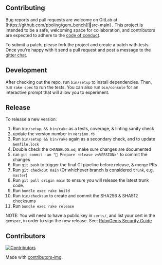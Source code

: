 ## Contributing

Bug reports and pull requests are welcome on GitLab at [https://github.com/pboling/gem_bench][🚎src-main]
. This project is intended to be a safe, welcoming space for collaboration, and contributors are expected to adhere to
the [code of conduct][conduct].

To submit a patch, please fork the project and create a patch with tests. Once you're happy with it send a pull request
and post a message to the [gitter chat][🏘chat].

## Development

After checking out the repo, run `bin/setup` to install dependencies. Then, run `rake spec` to run the tests. You can also run `bin/console` for an interactive prompt that will allow you to experiment.

## Release

To release a new version:

1. Run `bin/setup && bin/rake` as a tests, coverage, & linting sanity check
2. update the version number in `version.rb`
3. Run `bin/setup && bin/rake` again as a secondary check, and to update `Gemfile.lock`
4. Double check the `CHANGELOG.md`, make sure changes are documented
5. run `git commit -am "🔖 Prepare release v<VERSION>"` to commit the changes
6. Run `git push` to trigger the final CI pipeline before release, & merge PRs
7. Run `git checkout main` (Or whichever branch is considered `trunk`, e.g. `master`)
8. Run `git pull origin main` to ensure you will release the latest trunk code.
9. Run `bundle exec rake build`
10. Run `bin/checksum` to create and commit the SHA256 & SHA512 checksums
11. Run `bundle exec rake release`

NOTE: You will need to have a public key in `certs/`, and list your cert in the
`gemspec`, in order to sign the new release.
See: [RubyGems Security Guide][rubygems-security-guide]

## Contributors

[![Contributors](https://contrib.rocks/image?repo=pboling/gitmoji-regex)][🖐contributors]

Made with [contributors-img][contrib-rocks].

[🖐contributors]: https://github.com/pboling/gem_bench/graphs/contributors
[contrib-rocks]: https://contrib.rocks
[conduct]: https://github.com/pboling/gem_bench/blob/main/CODE_OF_CONDUCT.md
[🚎src-main]: https://github.com/pboling/gem_bench/tree/main
[🏘chat]: https://matrix.to/#/%23pboling_gem_bench:gitter.im
[rubygems-security-guide]: https://guides.rubygems.org/security/#building-gems
[rubygems]: https://rubygems.org
